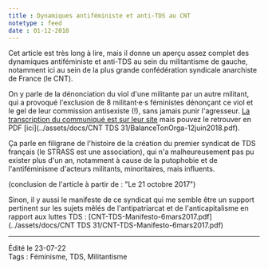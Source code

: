 ```yaml
---
title : Dynamiques antiféministe et anti-TDS au CNT
notetype : feed
date : 01-12-2018
---
```


Cet article est très long à lire, mais il donne un aperçu assez complet des dynamiques antiféministe et anti-TDS au sein du militantisme de gauche, notamment ici au sein de la plus grande confédération syndicale anarchiste de France (le CNT).

On y parle de la dénonciation du viol d'une militante par un autre militant, qui a provoqué l'exclusion de 8 militant·e·s féministes dénonçant ce viol et le gel de leur commission antisexiste (!), sans jamais punir l'agresseur. [La transcription du communiqué est sur leur site](https://cnttds31.noblogs.org/) mais pouvez le retrouver en PDF [ici](../assets/docs/CNT TDS 31/BalanceTonOrga-12juin2018.pdf).

Ça parle en filigrane de l'histoire de la création du premier syndicat de TDS français (le STRASS est une association), qui n'a malheureusement pas pu exister plus d'un an, notamment à cause de la putophobie et de l'antiféminisme d'acteurs militants, minoritaires, mais influents.

(conclusion de l'article à partir de : "Le 21 octobre 2017")

Sinon, il y aussi le manifeste de ce syndicat qui me semble être un support pertinent sur les sujets mêlés de l'antipatriarcat et de l'anticapitalisme en rapport aux luttes TDS :
[CNT-TDS-Manifesto-6mars2017.pdf](../assets/docs/CNT TDS 31/CNT-TDS-Manifesto-6mars2017.pdf)

 ----
  Édité le 23-07-22  
  Tags : Féminisme, TDS, Militantisme
